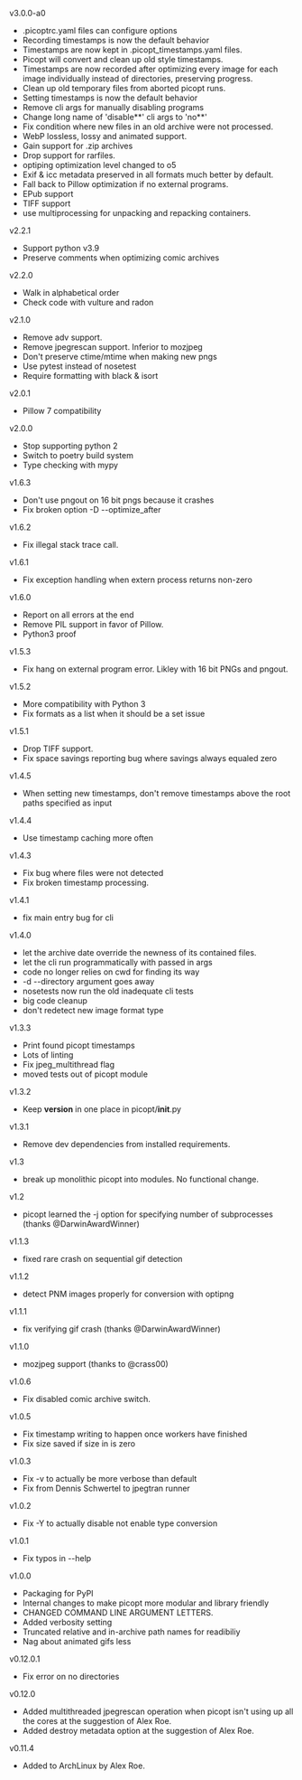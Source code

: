 v3.0.0-a0

- .picoptrc.yaml files can configure options
- Recording timestamps is now the default behavior
- Timestamps are now kept in .picopt_timestamps.yaml files.
- Picopt will convert and clean up old style timestamps.
- Timestamps are now recorded after optimizing every image for
  each image individually instead of directories, preserving progress.
- Clean up old temporary files from aborted picopt runs.
- Setting timestamps is now the default behavior
- Remove cli args for manually disabling programs
- Change long name of 'disable*\*' cli args to 'no*\*'
- Fix condition where new files in an old archive were not processed.
- WebP lossless, lossy and animated support.
- Gain support for .zip archives
- Drop support for rarfiles.
- optiping optimization level changed to o5
- Exif & icc metadata preserved in all formats much better by default.
- Fall back to Pillow optimization if no external programs.
- EPub support
- TIFF support
- use multiprocessing for unpacking and repacking containers.

v2.2.1

- Support python v3.9
- Preserve comments when optimizing comic archives

v2.2.0

- Walk in alphabetical order
- Check code with vulture and radon

v2.1.0

- Remove adv support.
- Remove jpegrescan support. Inferior to mozjpeg
- Don't preserve ctime/mtime when making new pngs
- Use pytest instead of nosetest
- Require formatting with black & isort

v2.0.1

- Pillow 7 compatibility

v2.0.0

- Stop supporting python 2
- Switch to poetry build system
- Type checking with mypy

v1.6.3

- Don't use pngout on 16 bit pngs because it crashes
- Fix broken option -D --optimize_after

v1.6.2

- Fix illegal stack trace call.

v1.6.1

- Fix exception handling when extern process returns non-zero

v1.6.0

- Report on all errors at the end
- Remove PIL support in favor of Pillow.
- Python3 proof

v1.5.3

- Fix hang on external program error. Likley with 16 bit PNGs and pngout.

v1.5.2

- More compatibility with Python 3
- Fix formats as a list when it should be a set issue

v1.5.1

- Drop TIFF support.
- Fix space savings reporting bug where savings always equaled zero

v1.4.5

- When setting new timestamps, don't remove timestamps above the root paths specified as input

v1.4.4

- Use timestamp caching more often

v1.4.3

- Fix bug where files were not detected
- Fix broken timestamp processing.

v1.4.1

- fix main entry bug for cli

v1.4.0

- let the archive date override the newness of its contained files.
- let the cli run programmatically with passed in args
- code no longer relies on cwd for finding its way
- -d --directory argument goes away
- nosetests now run the old inadequate cli tests
- big code cleanup
- don't redetect new image format type

v1.3.3

- Print found picopt timestamps
- Lots of linting
- Fix jpeg_multithread flag
- moved tests out of picopt module

v1.3.2

- Keep **version** in one place in picopt/**init**.py

v1.3.1

- Remove dev dependencies from installed requirements.

v1.3

- break up monolithic picopt into modules. No functional change.

v1.2

- picopt learned the -j option for specifying number of subprocesses (thanks @DarwinAwardWinner)

v1.1.3

- fixed rare crash on sequential gif detection

v1.1.2

- detect PNM images properly for conversion with optipng

v1.1.1

- fix verifying gif crash (thanks @DarwinAwardWinner)

v1.1.0

- mozjpeg support (thanks to @crass00)

v1.0.6

- Fix disabled comic archive switch.

v1.0.5

- Fix timestamp writing to happen once workers have finished
- Fix size saved if size in is zero

v1.0.3

- Fix -v to actually be more verbose than default
- Fix from Dennis Schwertel to jpegtran runner

v1.0.2

- Fix -Y to actually disable not enable type conversion

v1.0.1

- Fix typos in --help

v1.0.0

- Packaging for PyPI
- Internal changes to make picopt more modular and library friendly
- CHANGED COMMAND LINE ARGUMENT LETTERS.
- Added verbosity setting
- Truncated relative and in-archive path names for readibiliy
- Nag about animated gifs less

v0.12.0.1

- Fix error on no directories

v0.12.0

- Added multithreaded jpegrescan operation when picopt isn't using up all the cores at the suggestion of Alex Roe.
- Added destroy metadata option at the suggestion of Alex Roe.

v0.11.4

- Added to ArchLinux by Alex Roe.
